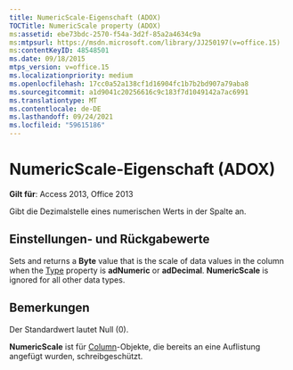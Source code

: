```yaml
---
title: NumericScale-Eigenschaft (ADOX)
TOCTitle: NumericScale property (ADOX)
ms:assetid: ebe73bdc-2570-f54a-3d2f-85a2a4634c9a
ms:mtpsurl: https://msdn.microsoft.com/library/JJ250197(v=office.15)
ms:contentKeyID: 48548501
ms.date: 09/18/2015
mtps_version: v=office.15
ms.localizationpriority: medium
ms.openlocfilehash: 17cc0a52a138cf1d16904fc1b7b2bd907a79aba8
ms.sourcegitcommit: a1d9041c20256616c9c183f7d1049142a7ac6991
ms.translationtype: MT
ms.contentlocale: de-DE
ms.lasthandoff: 09/24/2021
ms.locfileid: "59615186"
---
```

# <a name="numericscale-property-adox"></a>NumericScale-Eigenschaft (ADOX)


**Gilt für**: Access 2013, Office 2013

Gibt die Dezimalstelle eines numerischen Werts in der Spalte an.

## <a name="settings-and-return-values"></a>Einstellungen- und Rückgabewerte

Sets and returns a **Byte** value that is the scale of data values in the column when the [Type](https://docs.microsoft.com/office/vba/access/concepts/miscellaneous/type-property-columnadox) property is **adNumeric** or **adDecimal**. **NumericScale** is ignored for all other data types.

## <a name="remarks"></a>Bemerkungen

Der Standardwert lautet Null (0).

**NumericScale** ist für [Column](column-object-adox.md)-Objekte, die bereits an eine Auflistung angefügt wurden, schreibgeschützt.

